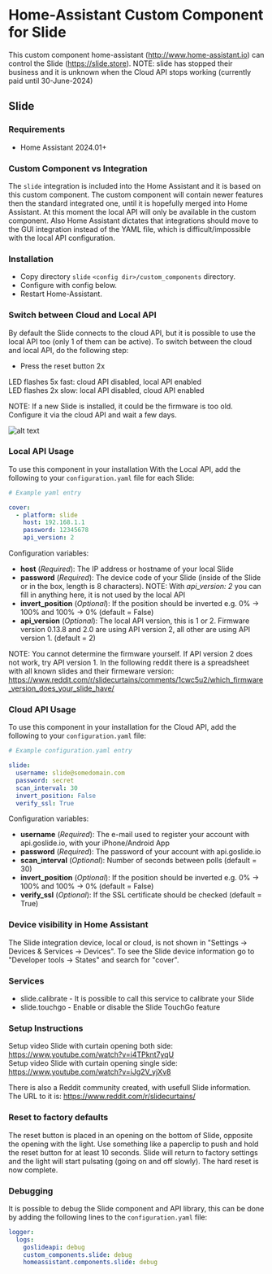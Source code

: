 # Home-Assistant Custom Component for Slide

This custom component home-assistant (http://www.home-assistant.io) can control the Slide (https://slide.store). NOTE: slide has stopped their business and it is unknown when the Cloud API stops working (currently paid until 30-June-2024)

## Slide

### Requirements
- Home Assistant 2024.01+

### Custom Component vs Integration

The `slide` integration is included into the Home Assistant and it is based on this custom component. The custom component will contain newer features then the standard integrated one, until it is hopefully merged into Home Assistant. At this moment the local API will only be available in the custom component. Also Home Assistant dictates that integrations should move to the GUI integration instead of the YAML file, which is difficult/impossible with the local API configuration.

### Installation

- Copy directory `slide` `<config dir>/custom_components` directory.
- Configure with config below.
- Restart Home-Assistant.

### Switch between Cloud and Local API

By default the Slide connects to the cloud API, but it is possible to use the local API too (only 1 of them can be active). To switch between the cloud and local API, do the following step:

- Press the reset button 2x

LED flashes 5x fast: cloud API disabled, local API enabled  
LED flashes 2x slow: local API disabled, cloud API enabled

NOTE: If a new Slide is installed, it could be the firmware is too old. Configure it via the cloud API and wait a few days.

![alt text](https://github.com/ualex73/slide/blob/master/screenshots/slide-bottom.png?raw=true "Screenshot Slide Bottom")

### Local API Usage
To use this component in your installation With the Local API, add the following to your `configuration.yaml` file for each Slide:

```yaml
# Example yaml entry

cover:
  - platform: slide
    host: 192.168.1.1
    password: 12345678
    api_version: 2
```

Configuration variables:

- **host** (*Required*): The IP address or hostname of your local Slide
- **password** (*Required*): The device code of your Slide (inside of the Slide or in the box, length is 8 characters). NOTE: With *api_version: 2* you can fill in anything here, it is not used by the local API
- **invert_position** (*Optional*): If the position should be inverted e.g. 0% -> 100% and 100% -> 0% (default = False)
- **api_version** (*Optional*): The local API version, this is 1 or 2. Firmware version 0.13.8 and 2.0 are using API version 2, all other are using API version 1.  (default = 2)

NOTE: You cannot determine the firmware yourself. If API version 2 does not work, try API version 1. In the following reddit there is a spreadsheet with all known slides and their firmeware version:
https://www.reddit.com/r/slidecurtains/comments/1cwc5u2/which_firmware_version_does_your_slide_have/

### Cloud API Usage
To use this component in your installation for the Cloud API, add the following to your `configuration.yaml` file:

```yaml
# Example configuration.yaml entry

slide:
  username: slide@somedomain.com
  password: secret
  scan_interval: 30
  invert_position: False
  verify_ssl: True
```

Configuration variables:

- **username** (*Required*): The e-mail used to register your account with api.goslide.io, with your iPhone/Android App
- **password** (*Required*): The password of your account with api.goslide.io
- **scan_interval** (*Optional*): Number of seconds between polls (default = 30)
- **invert_position** (*Optional*): If the position should be inverted e.g. 0% -> 100% and 100% -> 0% (default = False)
- **verify_ssl** (*Optional*): If the SSL certificate should be checked (default = True)

### Device visibility in Home Assistant

The Slide integration device, local or cloud, is not shown in "Settings -> Devices & Services -> Devices". To see the Slide device information go to "Developer tools -> States" and search for "cover".

### Services

- slide.calibrate - It is possible to call this service to calibrate your Slide
- slide.touchgo - Enable or disable the Slide TouchGo feature

### Setup Instructions

Setup video Slide with curtain opening both side: https://www.youtube.com/watch?v=i4TPknt7yqU  
Setup video Slide with curtain opening single side: https://www.youtube.com/watch?v=iJg2V_yjXv8

There is also a Reddit community created, with usefull Slide information. The URL to it is: https://www.reddit.com/r/slidecurtains/

### Reset to factory defaults

The reset button is placed in an opening on the bottom of Slide, opposite the opening with the light. Use something like a paperclip to push and hold the reset button for  at least 10 seconds. Slide will return to factory settings and the light will start pulsating (going on and off slowly). The hard reset is now complete.

### Debugging

It is possible to debug the Slide component and API library, this can be done by adding the following lines to the `configuration.yaml` file:

```yaml
logger:
  logs:
    goslideapi: debug
    custom_components.slide: debug
    homeassistant.components.slide: debug
```
